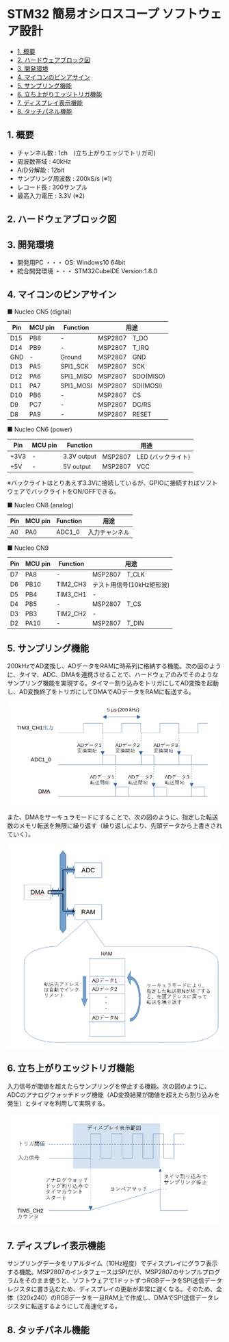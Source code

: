 # STM32 簡易オシロスコープ ソフトウェア設計

- [1. 概要](#1-概要)
- [2. ハードウェアブロック図](#2-ハードウェアブロック図)
- [3. 開発環境](#3-開発環境)
- [4. マイコンのピンアサイン](#4-マイコンのピンアサイン)
- [5. サンプリング機能](#5-サンプリング機能)
- [6. 立ち上がりエッジトリガ機能](#6-立ち上がりエッジトリガ機能)
- [7. ディスプレイ表示機能](#7-ディスプレイ表示機能)
- [8. タッチパネル機能](#8-タッチパネル機能)

## 1. 概要

* チャンネル数 : 1ch　(立ち上がりエッジでトリガ可)
* 周波数帯域 : 40kHz
* A/D分解能 : 12bit
* サンプリング周波数 : 200kS/s (※1)
* レコード長 : 300サンプル
* 最高入力電圧 : 3.3V (※2)

## 2. ハードウェアブロック図

## 3. 開発環境
* 開発用PC ・・・ OS: Windows10 64bit
* 統合開発環境 ・・・ STM32CubeIDE Version:1.8.0

## 4. マイコンのピンアサイン

■ Nucleo CN5 (digital)

| Pin | MCU pin | Function  | 用途               |
| --- | ------- | --------- | ------------------ |
| D15 | PB8     | -         | MSP2807　T_DO      |
| D14 | PB9     | -         | MSP2807　T_IRQ     |
| GND | -       | Ground    | MSP2807　GND       |
| D13 | PA5     | SPI1_SCK  | MSP2807　SCK       |
| D12 | PA6     | SPI1_MISO | MSP2807　SDO(MISO) |
| D11 | PA7     | SPI1_MOSI | MSP2807　SDI(MOSI) |
| D10 | PB6     | -         | MSP2807　CS        |
| D9  | PC7     | -         | MSP2807　DC/RS     |
| D8  | PA9     | -         | MSP2807　RESET     |


■ Nucleo CN6 (power)

| Pin  | MCU pin | Function    | 用途                        |
| ---- | ------- | ----------- | --------------------------- |
| +3V3 | -       | 3.3V output | MSP2807　LED (バックライト) |
| +5V  | -       | 5V output   | MSP2807　VCC                |

※バックライトはとりあえず3.3Vに接続しているが、GPIOに接続すればソフトウェアでバックライトをON/OFFできる。  


■ Nucleo CN8 (analog)  

| Pin | MCU pin | Function | 用途           |
| --- | ------- | -------- | -------------- |
| A0  | PA0     | ADC1_0   | 入力チャンネル |


■ Nucleo CN9

| Pin | MCU pin | Function | 用途                      |
| --- | ------- | -------- | ------------------------- |
| D7  | PA8     | -        | MSP2807　T_CLK            |
| D6  | PB10    | TIM2_CH3 | テスト用信号(10kHz矩形波) |
| D5  | PB4     | TIM3_CH1 | -                         |
| D4  | PB5     | -        | MSP2807　T_CS             |
| D3  | PB3     | TIM2_CH2 | -                         |
| D2  | PA10    | -        | MSP2807　T_DIN            |



## 5. サンプリング機能
200kHzでAD変換し、ADデータをRAMに時系列に格納する機能。次の図のように、タイマ、ADC、DMAを連携させることで、ハードウェアのみでそのようなサンプリング機能を実現する。タイマー割り込みをトリガにしてAD変換を起動し、AD変換終了をトリガにしてDMAでADデータをRAMに転送する。

![](images/%E3%82%B5%E3%83%B3%E3%83%97%E3%83%AA%E3%83%B3%E3%82%B0%E3%81%AE%E4%BB%95%E7%B5%84%E3%81%BF.png)

また、DMAをサーキュラモードにすることで、次の図のように、指定した転送数のメモリ転送を無限に繰り返す（繰り返しにより、先頭データから上書きされていく）。

![](images/%E3%82%B5%E3%83%B3%E3%83%97%E3%83%AA%E3%83%B3%E3%82%B0%E3%81%AE%E4%BB%95%E7%B5%84%E3%81%BF2.png)

## 6. 立ち上がりエッジトリガ機能
入力信号が閾値を超えたらサンプリングを停止する機能。次の図のように、ADCのアナログウォッチドッグ機能（AD変換結果が閾値を超えたら割り込みを発生）とタイマを利用して実現する。

![](images/%E3%83%88%E3%83%AA%E3%82%AC%E3%81%AE%E4%BB%95%E7%B5%84%E3%81%BF.png)

## 7. ディスプレイ表示機能
サンプリングデータをリアルタイム（10Hz程度）でディスプレイにグラフ表示する機能。MSP2807のインタフェースはSPIだが、MSP2807のサンプルプログラムをそのまま使うと、ソフトウェアで1ドットずつRGBデータをSPI送信データレジスタに書き込むため、ディスプレイの更新が非常に遅くなる。そのため、全体（320x240）のRGBデータを一旦RAM上で作成し、DMAでSPI送信データレジスタに転送するようにして高速化する。


## 8. タッチパネル機能